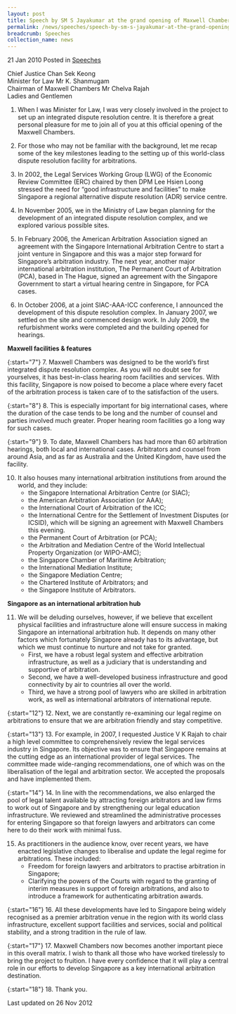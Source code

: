 ```yaml
---
layout: post
title: Speech by SM S Jayakumar at the grand opening of Maxwell Chambers
permalink: /news/speeches/speech-by-sm-s-jayakumar-at-the-grand-opening-of-maxwell-chambers
breadcrumb: Speeches
collection_name: news
---
```


21 Jan 2010 Posted in [Speeches](/news/speeches)

Chief Justice Chan Sek Keong  
Minister for Law Mr K. Shanmugam  
Chairman of Maxwell Chambers Mr Chelva Rajah  
Ladies and Gentlemen  


1. When I was Minister for Law, I was very closely involved in the project to set up an integrated dispute resolution centre. It is therefore a great personal pleasure for me to join all of you at this official opening of the Maxwell Chambers. 

2. For those who may not be familiar with the background, let me recap some of the key milestones leading to the setting up of this world-class dispute resolution facility for arbitrations.

3. In 2002, the Legal Services Working Group (LWG) of the Economic Review Committee (ERC) chaired by then DPM Lee Hsien Loong stressed the need for “good infrastructure and facilities” to make Singapore a regional alternative dispute resolution (ADR) service centre.

4. In November 2005, we in the Ministry of Law began planning for the development of an integrated dispute resolution complex, and we explored various possible sites.

5. In February 2006, the American Arbitration Association signed an agreement with the Singapore International Arbitration Centre to start a joint venture in Singapore and this was a major step forward for Singapore’s arbitration industry. The next year, another major international arbitration institution, The Permanent Court of Arbitration (PCA), based in The Hague, signed an agreement with the Singapore Government to start a virtual hearing centre in Singapore, for PCA cases.

6. In October 2006, at a joint SIAC-AAA-ICC conference, I announced the development of this dispute resolution complex. In January 2007, we settled on the site and commenced design work. In July 2009, the refurbishment works were completed and the building opened for hearings.


**Maxwell facilities & features**

{:start="7"}
7. Maxwell Chambers was designed to be the world’s first integrated dispute resolution complex. As you will no doubt see for yourselves, it has best-in-class hearing room facilities and services. With this facility, Singapore is now poised to become a place where every facet of the arbitration process is taken care of to the satisfaction of the users.

{:start="8"}
8. This is especially important for big international cases, where the duration of the case tends to be long and the number of counsel and parties involved much greater. Proper hearing room facilities go a long way for such cases.

{:start="9"}
9. To date, Maxwell Chambers has had more than 60 arbitration hearings, both local and international cases. Arbitrators and counsel from around Asia, and as far as Australia and the United Kingdom, have used the facility.

<ol start="10">
<li>  It also houses many international arbitration institutions from around the world, and they include:

<ul>
<li>the Singapore International Arbitration Centre (or SIAC); </li> 
<li>the American Arbitration Association (or AAA); </li>
<li>the International Court of Arbitration of the ICC; </li>
<li>the International Centre for the Settlement of Investment Disputes (or ICSID), which will be signing an agreement with Maxwell Chambers this evening. </li>
<li>the Permanent Court of Arbitration (or PCA); </li>
<li>the Arbitration and Mediation Centre of the World Intellectual Property Organization (or WIPO-AMC); </li>
<li>the Singapore Chamber of Maritime Arbitration; </li>
<li>the International Mediation Institute; </li>
<li>the Singapore Mediation Centre; </li>
<li>the Chartered Institute of Arbitrators; and </li>
<li>the Singapore Institute of Arbitrators. </li>
</ul>
</li>
</ol>


**Singapore as an international arbitration hub**

<ol start="11">
<li>We will be deluding ourselves, however, if we believe that excellent physical facilities and infrastructure alone will ensure success in making Singapore an international arbitration hub. It depends on many other factors which fortunately Singapore already has to its advantage, but which we must continue to nurture and not take for granted.

<ul>
<li>First, we have a robust legal system and effective arbitration infrastructure, as well as a judiciary that is understanding and supportive of arbitration. </li>
<li>Second, we have a well-developed business infrastructure and good connectivity by air to countries all over the world. </li>
<li>Third, we have a strong pool of lawyers who are skilled in arbitration work, as well as international arbitrators of international repute. </li>
</ul>

</li>
</ol>

{:start="12"}
12. Next, we are constantly re-examining our legal regime on arbitrations to ensure that we are arbitration friendly and stay competitive.

{:start="13"}
13. For example, in 2007, I requested Justice V K Rajah to chair a high level committee to comprehensively review the legal services industry in Singapore. Its objective was to ensure that Singapore remains at the cutting edge as an international provider of legal services. The committee made wide-ranging recommendations, one of which was on the liberalisation of the legal and arbitration sector. We accepted the proposals and have implemented them.

{:start="14"}
14. In line with the recommendations, we also enlarged the pool of legal talent available by attracting foreign arbitrators and law firms to work out of Singapore and by strengthening our legal education infrastructure. We reviewed and streamlined the administrative processes for entering Singapore so that foreign lawyers and arbitrators can come here to do their work with minimal fuss.

<ol start="15">
<li>  As practitioners in the audience know, over recent years, we have enacted legislative changes to liberalise and update the legal regime for arbitrations. These included:
<ul>
<li>Freedom for foreign lawyers and arbitrators to practise arbitration in Singapore; </li>
<li>Clarifying the powers of the Courts with regard to the granting of interim measures in support of foreign arbitrations, and also to introduce a framework for authenticating arbitration awards. </li>
</ul>
</li>
</ol>

{:start="16"}
16. All these developments have led to Singapore being widely recognised as a premier arbitration venue in the region with its world class infrastructure, excellent support facilities and services, social and political stability, and a strong tradition in the rule of law.

{:start="17"}
17. Maxwell Chambers now becomes another important piece in this overall matrix.  I wish to thank all those who have worked tirelessly to bring the project to fruition.  I have every confidence that it will play a central role in our efforts to develop Singapore as a key international arbitration destination. 

{:start="18"}
18. Thank you.

<p class="right-side-updated">Last updated on 26 Nov 2012</p>
